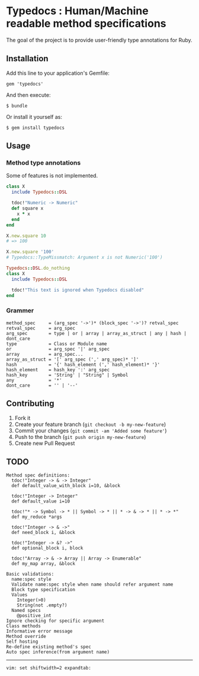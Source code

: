 # Typedocs : Human/Machine readable method specifications

The goal of the project is to provide user-friendly type annotations for Ruby.

## Installation

Add this line to your application's Gemfile:

    gem 'typedocs'

And then execute:

    $ bundle

Or install it yourself as:

    $ gem install typedocs

## Usage

### Method type annotations

Some of features is not implemented.

```ruby
class X
  include Typedocs::DSL

  tdoc!"Numeric -> Numeric"
  def square x
    x * x
  end
end

X.new.square 10
# => 100

X.new.square '100'
# Typedocs::TypeMissmatch: Argument x is not Numeric('100')

Typedocs::DSL.do_nothing
class X
  include Typedocs::DSL

  tdoc!"This text is ignored when Typedocs disabled"
end
```

### Grammer

    method_spec     = (arg_spec '->')* (block_spec '->')? retval_spec
    retval_spec     = arg_spec
    arg_spec        = type | or | array | array_as_struct | any | hash | dont_care
    type            = Class or Module name
    or              = arg_spec '|' arg_spec
    array           = arg_spec...
    array_as_struct = '[' arg_spec (',' arg_spec)* ']'
    hash            = '{' hash_element (',' hash_element)* '}'
    hash_element    = hash_key ':' arg_spec
    hash_key        = 'String' | "String" | Symbol
    any             = '*'
    dont_care       = '' | '--'

## Contributing

1. Fork it
2. Create your feature branch (`git checkout -b my-new-feature`)
3. Commit your changes (`git commit -am 'Added some feature'`)
4. Push to the branch (`git push origin my-new-feature`)
5. Create new Pull Request

## TODO

    Method spec definitions:
      tdoc!"Integer -> & -> Integer"
      def default_value_with_block i=10, &block

      tdoc!"Integer -> Integer"
      def default_value i=10

      tdoc!"* -> Symbol -> * || Symbol -> * || * -> & -> * || * -> *"
      def my_reduce *args

      tdoc!"Integer -> & ->"
      def need_block i, &block

      tdoc!"Integer -> &? ->"
      def optional_block i, block

      tdoc!"Array -> & -> Array || Array -> Enumerable"
      def my_map array, &block

    Basic validations:
      name:spec style
      Validate name:spec style when name should refer argument name
      Block type specification
      Values
        Integer(>0)
        String(not .empty?)
      Named specs
        @positive_int
    Ignore checking for specific argument
    Class methods
    Informative error message
    Method override
    Self hosting
    Re-define existing method's spec
    Auto spec inference(from argument name)


* * * * *


    vim: set shiftwidth=2 expandtab:
